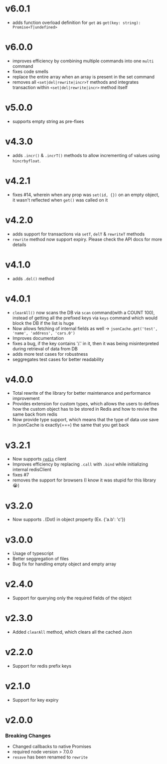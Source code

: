 # v6.0.1
* adds function overload definition for `get` as `get(key: string): Promise<T|undefined>`

# v6.0.0
* improves efficiency by combining multiple commands into one `multi` command
* fixes code smells
* replace the entire array when an array is present in the set command
* removes all `<set|del|rewrite|incr>T` methods and integrates transaction within `<set|del|rewrite|incr>` method itself

# v5.0.0
* supports empty string as pre-fixes

# v4.3.0
* adds `.incr()` & `.incrT()` methods to allow incrementing of values using `hincrbyfloat`.

# v4.2.1
* fixes #14, wherein when any prop was `set(id, {})` on an empty object, it wasn't reflected when `get()` was called on it

# v4.2.0
* adds support for transactions via `setT`, `delT` & `rewriteT` methods
* `rewrite` method now support expiry. Please check the API docs for more details

# v4.1.0
* adds `.del()` method

# v4.0.1
* `clearAll()` now scans the DB via `scan` command(with a COUNT 100), instead of getting all the prefixed keys via `keys` command which would block the DB if the list is huge
* Now allows fetching of internal fields as well -> `jsonCache.get('test', 'name', 'address', 'cars.0')`
* Improves documentation
* fixes a bug, if the key contains '/.' in it, then it was being misinterpreted during retrieval of data from DB
* adds more test cases for robustness
* seggregates test cases for better readability

# v4.0.0
* Total rewrite of the library for better maintenance and performance improvement
* Provides extension for custom types, which allows the users to defines how the custom object has to be stored in Redis and how to revive the same back from redis
* Now provide type support, which means that the type of data use save in jsonCache is exactly(===) the same that you get back

# v3.2.1
* Now supports [`redis`](https://www.npmjs.com/package/redis) client
* Improves efficiency by replacing `.call` with `.bind` while initializing internal redisClient
* fixes #7
* removes the support for browsers (I know it was stupid for this library 😭)

# v3.2.0
* Now supports `.`(Dot) in object property (Ex. {'a.b': 'c'})

# v3.0.0
* Usage of typescript
* Better seggregation of files
* Bug fix for handling empty object and empty array

# v2.4.0
* Support for querying only the required fields of the object

# v2.3.0
* Added `clearAll` method, which clears all the cached Json

# v2.2.0
* Support for redis prefix keys

# v2.1.0
* Support for key expiry

# v2.0.0
### Breaking Changes
* Changed callbacks to native Promises
* required node version > 7.0.0
* `resave` has been renamed to `rewrite`
